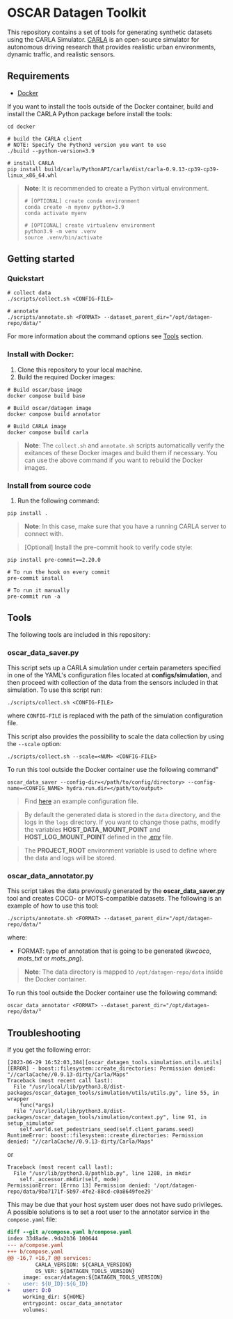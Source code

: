 # OSCAR Datagen Toolkit

This repository contains a set of tools for generating synthetic datasets using the CARLA Simulator. [CARLA](https://carla.org/) is an open-source simulator for autonomous driving research that provides realistic urban environments, dynamic traffic, and realistic sensors.

## Requirements

- [Docker](./docs/Setup-Docker.md)

If you want to install the tools outside of the Docker container, build and install the CARLA Python package before install the tools:

```
cd docker

# build the CARLA client
# NOTE: Specify the Python3 version you want to use
./build --python-version=3.9

# install CARLA
pip install build/carla/PythonAPI/carla/dist/carla-0.9.13-cp39-cp39-linux_x86_64.whl
```

> **Note**: It is recommended to create a Python virtual environment.
>
> ```
> # [OPTIONAL] create conda environment
> conda create -n myenv python=3.9
> conda activate myenv
>
> # [OPTIONAL] create virtualenv environment
> python3.9 -m venv .venv
> source .venv/bin/activate
> ```

## Getting started

### Quickstart
```
# collect data
./scripts/collect.sh <CONFIG-FILE>

# annotate
./scripts/annotate.sh <FORMAT> --dataset_parent_dir="/opt/datagen-repo/data/"
```

For more information about the command options see [Tools](#tools) section.

### Install with Docker:

1. Clone this repository to your local machine.
2. Build the required Docker images:

```
# Build oscar/base image
docker compose build base

# Build oscar/datagen image
docker compose build annotator

# Build CARLA image
docker compose build carla
```

> **Note**: The `collect.sh` and `annotate.sh` scripts automatically verify the exitances of these Docker images and build them if necessary. You can use the above command if you want to rebuild the Docker images.

### Install from source code

1. Run the following command:

```
pip install .
```

> **Note**: In this case, make sure that you have a running CARLA server to connect with.

> \[Optional\] Install the pre-commit hook to verify code style:

```
pip install pre-commit==2.20.0

# To run the hook on every commit
pre-commit install

# To run it manually
pre-commit run -a
```

## Tools

The following tools are included in this repository:

### oscar_data_saver.py

This script sets up a CARLA simulation under certain parameters specified in one of the YAML's configuration files located at **configs/simulation**, and then proceed with collection of the data from the sensors included in that simulation. To use this script run:

```
./scripts/collect.sh <CONFIG-FILE>
```

where `CONFIG-FILE` is replaced with the path of the simulation configuration file.

This script also provides the possibility to scale the data collection by using the `--scale` option:

```
./scripts/collect.sh --scale=<NUM> <CONFIG-FILE>
```

To run this tool outside the Docker container use the following command"

```
oscar_data_saver --config-dir=</path/to/config/directory> --config-name=<CONFIG_NAME> hydra.run.dir=</path/to/output>
```

> Find [here](./docs/Data-collector-config-example.md) an example configuration file.

> By default the generated data is stored in the `data` directory, and the logs in the `logs` directory. If you want to change those paths, modify the variables **HOST_DATA_MOUNT_POINT** and **HOST_LOG_MOUNT_POINT** defined in the [.env](./.env) file.

> The **PROJECT_ROOT** environment variable is used to define where the data and logs will be stored.

### oscar_data_annotator.py

This script takes the data previously generated by the **oscar_data_saver.py** tool and creates COCO- or MOTS-compatible datasets. The following is an example of how to use this tool:

```
./scripts/annotate.sh <FORMAT> --dataset_parent_dir="/opt/datagen-repo/data/"
```

where:

- FORMAT: type of annotation that is going to be generated (*kwcoco*, *mots_txt* or *mots_png*).

> **Note**: The data directory is mapped to `/opt/datagen-repo/data` inside the Docker container.

To run this tool outside the Docker container use the following command:

```
oscar_data_annotator <FORMAT> --dataset_parent_dir="/opt/datagen-repo/data/"
```

## Troubleshooting

If you get the following error:

```
[2023-06-29 16:52:03,384][oscar_datagen_tools.simulation.utils.utils][ERROR] - boost::filesystem::create_directories: Permission denied: "//carlaCache//0.9.13-dirty/Carla/Maps"
Traceback (most recent call last):
  File "/usr/local/lib/python3.8/dist-packages/oscar_datagen_tools/simulation/utils/utils.py", line 55, in wrapper
    func(*args)
  File "/usr/local/lib/python3.8/dist-packages/oscar_datagen_tools/simulation/context.py", line 91, in setup_simulator
    self.world.set_pedestrians_seed(self.client_params.seed)
RuntimeError: boost::filesystem::create_directories: Permission denied: "//carlaCache//0.9.13-dirty/Carla/Maps"
```

or

```
Traceback (most recent call last):
  File "/usr/lib/python3.8/pathlib.py", line 1288, in mkdir
    self._accessor.mkdir(self, mode)
PermissionError: [Errno 13] Permission denied: '/opt/datagen-repo/data/9ba7171f-5b97-4fe2-88cd-c0a8649fee29'
```

This may be due that your host system user does not have sudo privileges. A possible solutions is to set a root user to the annotator service in the `compose.yaml` file:

```diff
diff --git a/compose.yaml b/compose.yaml
index 33d8ade..9da2b36 100644
--- a/compose.yaml
+++ b/compose.yaml
@@ -16,7 +16,7 @@ services:
         CARLA_VERSION: ${CARLA_VERSION}
         OS_VER: ${DATAGEN_TOOLS_VERSION}
     image: oscar/datagen:${DATAGEN_TOOLS_VERSION}
-    user: ${U_ID}:${G_ID}
+    user: 0:0
     working_dir: ${HOME}
     entrypoint: oscar_data_annotator
     volumes:
```
